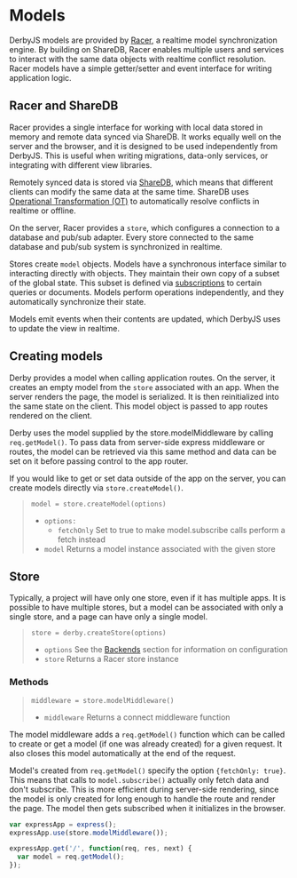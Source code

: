 # Models

DerbyJS models are provided by [Racer](https://github.com/derbyjs/racer), a realtime model synchronization engine. By building on ShareDB, Racer enables multiple users and services to interact with the same data objects with realtime conflict resolution. Racer models have a simple getter/setter and event interface for writing application logic.

## Racer and ShareDB

Racer provides a single interface for working with local data stored in memory and remote data synced via ShareDB. It works equally well on the server and the browser, and it is designed to be used independently from DerbyJS. This is useful when writing migrations, data-only services, or integrating with different view libraries.

Remotely synced data is stored via [ShareDB](https://github.com/share/sharedb), which means that different clients can modify the same data at the same time. ShareDB uses [Operational Transformation (OT)](https://en.wikipedia.org/wiki/Operational_transformation) to automatically resolve conflicts in realtime or offline.

On the server, Racer provides a `store`, which configures a connection to a database and pub/sub adapter. Every store connected to the same database and pub/sub system is synchronized in realtime.

Stores create `model` objects. Models have a synchronous interface similar to interacting directly with objects. They maintain their own copy of a subset of the global state. This subset is defined via [subscriptions](models/backends#loading-data-into-a-model) to certain queries or documents. Models perform operations independently, and they automatically synchronize their state.

Models emit events when their contents are updated, which DerbyJS uses to update the view in realtime.

## Creating models

Derby provides a model when calling application routes. On the server, it creates an empty model from the `store` associated with an app. When the server renders the page, the model is serialized. It is then reinitialized into the same state on the client. This model object is passed to app routes rendered on the client.

Derby uses the model supplied by the store.modelMiddleware by calling `req.getModel()`. To pass data from server-side express middleware or routes, the model can be retrieved via this same method and data can be set on it before passing control to the app router.

If you would like to get or set data outside of the app on the server, you can create models directly via `store.createModel()`.

> `model = store.createModel(options)`
> * `options:`
>   * `fetchOnly` Set to true to make model.subscribe calls perform a fetch instead
> * `model` Returns a model instance associated with the given store

## Store

Typically, a project will have only one store, even if it has multiple apps. It is possible to have multiple stores, but a model can be associated with only a single store, and a page can have only a single model.

> `store = derby.createStore(options)`
> * `options` See the [Backends](backends) section for information on configuration
> * `store` Returns a Racer store instance

### Methods

> `middleware = store.modelMiddleware()`
> * `middleware` Returns a connect middleware function

The model middleware adds a `req.getModel()` function which can be called to create or get a model (if one was already created) for a given request. It also closes this model automatically at the end of the request.

Model's created from `req.getModel()` specify the option `{fetchOnly: true}`. This means that calls to `model.subscribe()` actually only fetch data and don't subscribe. This is more efficient during server-side rendering, since the model is only created for long enough to handle the route and render the page. The model then gets subscribed when it initializes in the browser.

```js
var expressApp = express();
expressApp.use(store.modelMiddleware());

expressApp.get('/', function(req, res, next) {
  var model = req.getModel();
});
```
